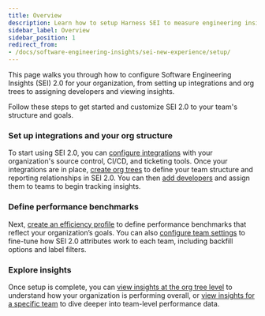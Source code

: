 ```yaml
---
title: Overview
description: Learn how to setup Harness SEI to measure engineering insights across your organization.
sidebar_label: Overview
sidebar_position: 1
redirect_from:
- /docs/software-engineering-insights/sei-new-experience/setup/
---
```


This page walks you through how to configure Software Engineering Insights (SEI) 2.0 for your organization, from setting up integrations and org trees to assigning developers and viewing insights. 

Follow these steps to get started and customize SEI 2.0 to your team's structure and goals.

### Set up integrations and your org structure

To start using SEI 2.0, you can [configure integrations](./configure-integrations) with your organization's source control, CI/CD, and ticketing tools. Once your integrations are in place, [create org trees](./setup-org-tree) to define your team structure and reporting relationships in SEI 2.0. You can then [add developers](./upload-developer-records) and assign them to teams to begin tracking insights.

### Define performance benchmarks

Next, [create an efficiency profile](./setup-profiles/efficiency-profile) to define performance benchmarks that reflect your organization’s goals. You can also [configure team settings](./setup-teams) to fine-tune how SEI 2.0 attributes work to each team, including backfill options and label filters.

### Explore insights

Once setup is complete, you can [view insights at the org tree level](./view-insights/insights) to understand how your organization is performing overall, or [view insights for a specific team](./view-insights/granular-insights) to dive deeper into team-level performance data.